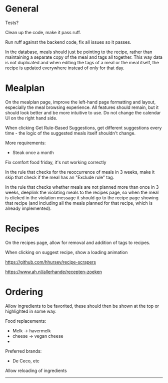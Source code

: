 # General
Tests?

Clean up the code, make it pass ruff.

Run ruff against the backend code, fix all issues so it passes.

In the database, meals should just be pointing to the recipe, rather than maintaining a separate copy of the meal and tags all together. This way data is not duplicated and when editing the tags of a meal or the meal itself, the recipe is updated everywhere instead of only for that day.

# Mealplan

On the mealplan page, improve the left-hand page formatting and layout, especially the meal browsing experience. All features should remain, but it should look better and be more intuitive to use. Do not change the calendar UI on the right hand side.

When clicking Get Rule-Based Suggestions, get different suggestions every time - the logic of the suggested meals itself shouldn't change.

More requirements:
- Steak once a month

Fix comfort food friday, it's not working correctly


In the rule that checks for the reoccurrence of meals in 3 weeks, make it skip that check if the meal has an "Exclude rule" tag.

In the rule that checks whether meals are not planned more than once in 3 weeks, deeplink the violating meals to the recipes page, so when the meal is clicked in the violation message it should go to the recipe page showing that recipe (and including all the meals planned for that recipe, which is already implemented).

# Recipes

On the recipes page, allow for removal and addition of tags to recipes.

When clicking on suggest recipe, show a loading animation

https://github.com/hhursev/recipe-scrapers

https://www.ah.nl/allerhande/recepten-zoeken


# Ordering

Allow ingredients to be favorited, these should then be shown at the top or highlighted in some way.

Food replacements:
- Melk -> havermelk
- cheese -> vegan cheese
- 

Preferred brands:
- De Ceco, etc

Allow reloading of ingredients


-------
